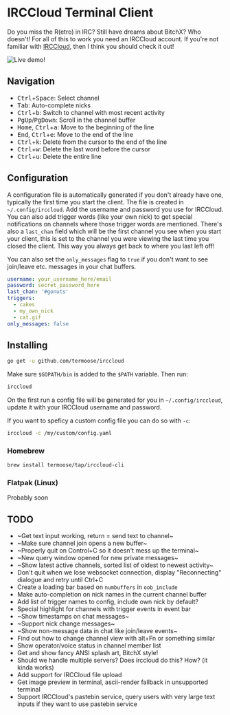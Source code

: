 # IRCCloud Terminal Client

Do you miss the R(etro) in IRC? Still have dreams about BitchX? Who doesn't!
For all of this to work you need an IRCCloud account. If you're not familiar with [IRCCloud](http://irccloud.com), then I think you should check it out!

![Live demo!](preview.gif)

## Navigation

- <kbd>Ctrl</kbd>+<kbd>Space</kbd>: Select channel
- <kbd>Tab</kbd>: Auto-complete nicks
- <kbd>Ctrl</kbd>+<kbd>b</kbd>: Switch to channel with most recent activity
- <kbd>PgUp</kbd>/<kbd>PgDown</kbd>: Scroll in the channel buffer
- <kbd>Home</kbd>, <kbd>Ctrl</kbd>+<kbd>a</kbd>: Move to the beginning of the line
- <kbd>End</kbd>, <kbd>Ctrl</kbd>+<kbd>e</kbd>: Move to the end of the line
- <kbd>Ctrl</kbd>+<kbd>k</kbd>: Delete from the cursor to the end of the line
- <kbd>Ctrl</kbd>+<kbd>w</kbd>: Delete the last word before the cursor
- <kbd>Ctrl</kbd>+<kbd>u</kbd>: Delete the entire line

## Configuration

A configuration file is automatically generated if you don't already have one, typically the first time you start the client.
The file is created in `~/.config/irccloud`. Add the username and password you use for IRCCloud. You can also add trigger
words (like your own nick) to get special notifications on channels where those trigger words are mentioned.
There's also a `last_chan` field which will be the first channel you see when you start your client,
this is set to the channel you were viewing the last time you closed the client. This way you always get
back to where you last left off!

You can also set the `only_messages` flag to `true` if you don't want to see join/leave etc.
messages in your chat buffers.

```yaml
username: your_username_here/email
password: secret_password_here
last_chan: '#gonuts'
triggers:
  - cakes
  - my_own_nick
  - cat.gif
only_messages: false
```

## Installing

```bash
go get -u github.com/termoose/irccloud
```

Make sure `$GOPATH/bin` is added to the `$PATH` variable. Then run:

```bash
irccloud
```

On the first run a config file will be generated for you in `~/.config/irccloud`, update it with your IRCCloud username and password.

If you want to speficy a custom config file you can do so with `-c`:


```bash
irccloud -c /my/custom/config.yaml
```

### Homebrew

```bash
brew install termoose/tap/irccloud-cli
```

### Flatpak (Linux)

Probably soon

## TODO
- ~Get text input working, return = send text to channel~
- ~Make sure channel join opens a new buffer~
- ~Properly quit on Control+C so it doesn't mess up the terminal~
- ~New query window opened for new private messages~
- ~Show latest active channels, sorted list of oldest to newest activity~
- Don't quit when we lose websocket connection, display "Reconnecting" dialogue and retry until Ctrl+C
- Create a loading bar based on `numbuffers` in `oob_include`
- Make auto-completion on nick names in the current channel buffer
- Add list of trigger names to config, include own nick by default?
- Special highlight for channels with trigger events in event bar
- ~Show timestamps on chat messages~
- ~Support nick change messages~
- ~Show non-message data in chat like join/leave events~
- Find out how to change channel view with alt+Fn or something similar
- Show operator/voice status in channel member list
- Get and show fancy ANSI splash art, BitchX style!
- Should we handle multiple servers? Does irccloud do this? How? (it kinda works)
- Add support for IRCCloud file upload
- Get image preview in terminal, ascii-render fallback in unsupported terminal
- Support IRCCloud's pastebin service, query users with very large text inputs if they want to use pastebin service
